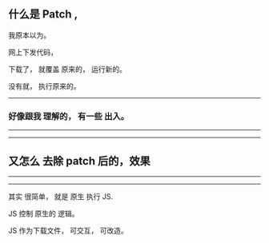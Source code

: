 
## 什么是 Patch ,


我原本以为。


网上下发代码，

下载了， 就覆盖 原来的， 运行新的。




没有就， 执行原来的。




<hr>


### 好像跟我 理解的， 有一些 出入。


<hr>




<hr>



## 又怎么 去除  patch 后的，效果


<hr>




<hr>


其实 很简单， 就是 原生 执行 JS.


JS 控制 原生的 逻辑。


JS  作为下载文件，
可交互， 可改造。
